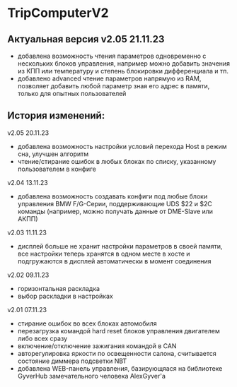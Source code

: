 # TripComputerV2


## Актуальная версия v2.05 21.11.23
- добавлена возможность чтения параметров одновременно с нескольких блоков управления, например можно добавить значения из КПП или температуру и степень блокировки дифференциала и тп.
- добавлено advanced чтение параметров напрямую из RAM, позволяет добавить любой параметр зная его адрес в памяти, только для опытных пользователей

## История изменений:

v2.05 20.11.23
- добавлена возможность настройки условий перехода Host в режим сна, улучшен алгоритм
- чтение/стирание ошибок в любых блоках по списку, указанному пользователем в конфиге

v2.04 13.11.23
- добавлена возможность создавать конфиги под любые блоки управления BMW F/G-Серии, поддерживающие UDS $22 и $2C команды (например, можно получать данные от DME-Slave или АКПП)

v2.03 11.11.23
- дисплей больше не хранит настройки параметров в своей памяти, все настройки теперь хранятся в одном месте в хосте и подгружаются в дисплей автоматически в момент соединения

v2.02 09.11.23
- горизонтальная раскладка
- выбор раскладки в настройках

v2.01 07.11.23
- стирание ошибок во всех блоках автомобиля
- перезагрузка командой hard reset блоков управления двигателем либо всех сразу
- включение/отключение зажигания командой в CAN
- авторегулировка яркости по освещенности салона, считывается состояние диммера подсветки NBT
- добавлена WEB-панель управления, базирующяася на библиотеке GyverHub замечательного человека AlexGyver'а
